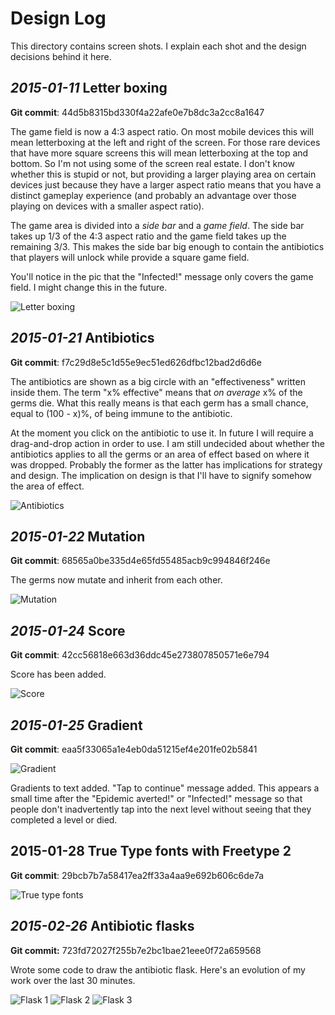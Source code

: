 # Design Log

This directory contains screen shots. I explain each shot and the design decisions behind it here.

## *2015-01-11* Letter boxing

**Git commit**: 44d5b8315bd330f4a22afe0e7b8dc3a2cc8a1647

The game field is now a 4:3 aspect ratio. On most mobile devices this will mean letterboxing
at the left and right of the screen. For those rare devices that have more square screens this will
mean letterboxing at the top and bottom. So I'm not using some of the screen real estate. I don't
know whether this is stupid or not, but providing a larger playing area on certain devices
just because they have a larger aspect ratio means that you have a distinct gameplay experience
(and probably an advantage over those playing on devices with a smaller aspect ratio).

The game area is divided into a *side bar* and a *game field*. The side bar takes up 1/3 of the 4:3
aspect ratio and the game field takes up the remaining 3/3. This makes the side bar big enough
to contain the antibiotics that players will unlock while provide a square game field.

You'll notice in the pic that the "Infected!" message only covers the game field. I might
change this in the future.

![Letter boxing](2015-01-11-letter-boxing.png)

## *2015-01-21* Antibiotics

**Git commit**: f7c29d8e5c1d55e9ec51ed626dfbc12bad2d6d6e

The antibiotics are shown as a big circle with an "effectiveness" written inside them.
The term "x% effective" means that *on average* x% of the germs die. What this really means
is that each germ has a small chance, equal to (100 - x)%, of being immune to the antibiotic.

At the moment you click on the antibiotic to use it. In future I will require a drag-and-drop
action in order to use. I am still undecided about whether the antibiotics applies to all the germs
or an area of effect based on where it was dropped. Probably the former as the latter has
implications for strategy and design. The implication on design is that I'll have to signify
somehow the area of effect.

![Antibiotics](2015-01-21-antibiotics.png)

## *2015-01-22* Mutation

**Git commit**: 68565a0be335d4e65fd55485acb9c994846f246e

The germs now mutate and inherit from each other.

![Mutation](2015-01-22-mutation.png)

## *2015-01-24* Score

**Git commit**: 42cc56818e663d36ddc45e273807850571e6e794

Score has been added.

![Score](2015-01-24-score.png)


## *2015-01-25* Gradient

**Git commit**: eaa5f33065a1e4eb0da51215ef4e201fe02b5841

![Gradient](2015-01-25-gradients.png)

Gradients to text added. "Tap to continue" message added. This appears a small time after
the "Epidemic averted!" or "Infected!" message so that people don't inadvertently tap into the
next level without seeing that they completed a level or died.

## **2015-01-28** True Type fonts with Freetype 2

**Git commit**: 29bcb7b7a58417ea2ff33a4aa9e692b606c6de7a

![True type fonts](2015-01-28-freetype.png)

## *2015-02-26* Antibiotic flasks

**Git commit:** 723fd72027f255b7e2bc1bae21eee0f72a659568

Wrote some code to draw the antibiotic flask. Here's an evolution of my work over the last 30 minutes.

![Flask 1](flask-0.png)
![Flask 2](flask-1.png)
![Flask 3](flask-2.png)
